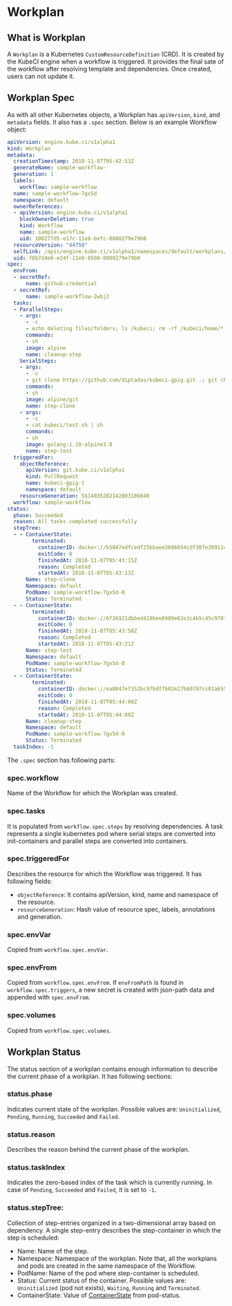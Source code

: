 # Workplan

## What is Workplan
A `Workplan` is a Kubernetes `CustomResourceDefinition` (CRD). It is created by the KubeCI engine when a workflow is triggered. It provides the final sate of the workflow after resolving template and dependencies. Once created, users can not update it.

## Workplan Spec
As with all other Kubernetes objects, a Workplan has `apiVersion`, `kind`, and `metadata` fields. It also has a `.spec` section. Below is an example Workflow object:

```yaml
apiVersion: engine.kube.ci/v1alpha1
kind: Workplan
metadata:
  creationTimestamp: 2018-11-07T05:42:53Z
  generateName: sample-workflow-
  generation: 1
  labels:
    workflow: sample-workflow
  name: sample-workflow-7gx5d
  namespace: default
  ownerReferences:
  - apiVersion: engine.kube.ci/v1alpha1
    blockOwnerDeletion: true
    kind: Workflow
    name: sample-workflow
    uid: 100277d5-e17c-11e8-befc-0800279e79b0
  resourceVersion: "44750"
  selfLink: /apis/engine.kube.ci/v1alpha1/namespaces/default/workplans/sample-workflow-7gx5d
  uid: f8b7d4e6-e24f-11e8-8508-0800279e79b0
spec:
  envFrom:
  - secretRef:
      name: github-credential
  - secretRef:
      name: sample-workflow-2wbj2
  tasks:
  - ParallelSteps:
    - args:
      - -c
      - echo deleting files/folders; ls /kubeci; rm -rf /kubeci/home/*; rm -rf /kubeci/workspace/*
      commands:
      - sh
      image: alpine
      name: cleanup-step
    SerialSteps:
    - args:
      - -c
      - git clone https://github.com/diptadas/kubeci-gpig.git .; git checkout $HEAD_SHA
      commands:
      - sh
      image: alpine/git
      name: step-clone
    - args:
      - -c
      - cat kubeci/test.sh | sh
      commands:
      - sh
      image: golang:1.10-alpine3.8
      name: step-test
  triggeredFor:
    objectReference:
      apiVersion: git.kube.ci/v1alpha1
      kind: PullRequest
      name: kubeci-gpig-1
      namespace: default
    resourceGeneration: 5$14035282142003186040
  workflow: sample-workflow
status:
  phase: Succeeded
  reason: All tasks completed successfully
  stepTree:
  - - ContainerState:
        terminated:
          containerID: docker://b5847edfcedf25bbaee3606034cdf30fe38911c108ed3adab594a3f2b6773c0b
          exitCode: 0
          finishedAt: 2018-11-07T05:43:15Z
          reason: Completed
          startedAt: 2018-11-07T05:43:13Z
      Name: step-clone
      Namespace: default
      PodName: sample-workflow-7gx5d-0
      Status: Terminated
  - - ContainerState:
        terminated:
          containerID: docker://6f26921dbbed419bee6909e62e3c4b5c45c978701d746dde77008bb16f3d61de
          exitCode: 0
          finishedAt: 2018-11-07T05:43:58Z
          reason: Completed
          startedAt: 2018-11-07T05:43:21Z
      Name: step-test
      Namespace: default
      PodName: sample-workflow-7gx5d-0
      Status: Terminated
  - - ContainerState:
        terminated:
          containerID: docker://ea8047ef352bc97bdffb02e27b60797cc01a65599755033eb3c1cfce63b303dc
          exitCode: 0
          finishedAt: 2018-11-07T05:44:08Z
          reason: Completed
          startedAt: 2018-11-07T05:44:08Z
      Name: cleanup-step
      Namespace: default
      PodName: sample-workflow-7gx5d-0
      Status: Terminated
  taskIndex: -1
```

The `.spec` section has following parts:

### spec.workflow

Name of the Workflow for which the Workplan was created.

### spec.tasks

It is populated from `workflow.spec.steps` by resolving dependencies. A task represents a single kubernetes pod where serial steps are converted into init-containers and parallel steps are converted into containers.

### spec.triggeredFor

Describes the resource for which the Workflow was triggered. It has following fields:

- `objectReference`: It contains apiVersion, kind, name and namespace of the resource.
- `resourceGeneration`: Hash value of resource spec, labels, annotations and generation.

### spec.envVar

Copied from `workflow.spec.envVar`.

### spec.envFrom

Copied from `workflow.spec.envFrom`. If `envFromPath` is found in `workflow.spec.triggers`, a new secret is created with json-path data and appended with `spec.envFrom`.

### spec.volumes

Copied from `workflow.spec.volumes`.

## Workplan Status

The status section of a workplan contains enough information to describe the current phase of a workplan. It has following sections:

### status.phase

Indicates current state of the workplan. Possible values are: `Uninitialized`, `Pending`, `Running`, `Succeeded` and `Failed`.

### status.reason

Describes the reason behind the current phase of the workplan.

### status.taskIndex

Indicates the zero-based index of the task which is currently running. In case of `Pending`, `Succeeded` and `Failed`, it is set to `-1`.

### status.stepTree:

Collection of step-entries organized in a two-dimensional array based on dependency. A single step-entry describes the step-container in which the step is scheduled:

- Name: Name of the step.
- Namespace: Namespace of the workplan. Note that, all the workplans and pods are created in the same namespace of the Workflow.
- PodName: Name of the pod where step-container is scheduled.
- Status: Current status of the container. Possible values are: `Uninitialized` (pod not exists), `Waiting`, `Running` and `Terminated`.
- ContainerState: Value of [ContainerState](https://kubernetes.io/docs/reference/generated/kubernetes-api/v1.10/#containerstate-v1-core) from pod-status.
        
